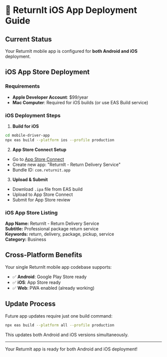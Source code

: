 # 📱 ReturnIt iOS App Deployment Guide

## Current Status
Your ReturnIt mobile app is configured for **both Android and iOS** deployment.

## iOS App Store Deployment

### Requirements
- **Apple Developer Account**: $99/year
- **Mac Computer**: Required for iOS builds (or use EAS Build service)

### iOS Deployment Steps

1. **Build for iOS**
```bash
cd mobile-driver-app
npx eas build --platform ios --profile production
```

2. **App Store Connect Setup**
- Go to [App Store Connect](https://appstoreconnect.apple.com)
- Create new app: "ReturnIt - Return Delivery Service"
- Bundle ID: `com.returnit.app`

3. **Upload & Submit**
- Download `.ipa` file from EAS build
- Upload to App Store Connect
- Submit for App Store review

### iOS App Store Listing

**App Name:** ReturnIt - Return Delivery Service  
**Subtitle:** Professional package return service  
**Keywords:** return, delivery, package, pickup, service  
**Category:** Business  

## Cross-Platform Benefits

Your single ReturnIt mobile app codebase supports:
- ✅ **Android**: Google Play Store ready
- ✅ **iOS**: App Store ready
- ✅ **Web**: PWA enabled (already working)

## Update Process

Future app updates require just one build command:
```bash
npx eas build --platform all --profile production
```

This updates both Android and iOS versions simultaneously.

---

Your ReturnIt app is ready for both Android and iOS deployment!